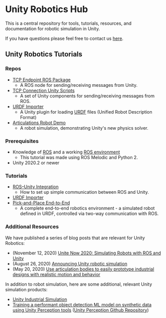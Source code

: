 # Unity Robotics Hub

This is a central repository for tools, tutorials, resources, and documentation for robotic simulation in Unity.

If you have questions please feel free to contact us [here](mailto:unity-robotics@unity3d.com).

## Unity Robotics Tutorials

### Repos
- [TCP Endpoint ROS Package](https://github.com/Unity-Technologies/ROS-TCP-Endpoint)
	- A ROS node for sending/receiving messages from Unity.
- [TCP Connection Unity Scripts](https://github.com/Unity-Technologies/ROS-TCP-Connector)
	- A set of Unity components for sending/receiving messages from ROS. 
- [URDF Importer](https://github.com/Unity-Technologies/URDF-Importer)
	- A Unity plugin for loading [URDF](http://wiki.ros.org/urdf) files (Unified Robot Description Format)
- [Articulations Robot Demo](https://github.com/Unity-Technologies/articulations-robot-demo)
	- A robot simulation, demonstrating Unity's new physics solver.

### Prerequisites
- Knowledge of [ROS](https://www.ros.org/) and a working [ROS environment](https://www.ros.org/install/)
	- This tutorial was made using ROS Melodic and Python 2.
- Unity 2020.2 or newer

### Tutorials
- [ROS–Unity Integration](tutorials/ros_unity_integration/README.md)
	- How to set up simple communication between ROS and Unity.
- [URDF Importer](tutorials/urdf_importer/urdf_tutorial.md)
- [Pick-and-Place End-to-End](tutorials/pick_and_place/README.md)
	- A complete end-to-end robotics environment - a simulated robot defined in URDF, controlled via two-way communication with ROS.

### Additional Resources
We have published a series of blog posts that are relevant for Unity Robotics:

- (November 12, 2020)
[Unite Now 2020: Simulating Robots with ROS and Unity](https://resources.unity.com/unitenow/onlinesessions/simulating-robots-with-ros-and-unity)
- (August 26, 2020)
[Announcing Unity robotic simulation](https://unity.com/solutions/automotive-transportation-manufacturing/robotics)
- (May 20, 2020)
[Use articulation bodies to easily prototype industrial designs with realistic motion and behavior](https://blogs.unity3d.com/2020/05/20/use-articulation-bodies-to-easily-prototype-industrial-designs-with-realistic-motion-and-behavior/)

In addition to robot simulation, here are some additional, relevant Unity simulation products:

- [Unity Industrial Simulation](https://unity.com/products/unity-simulation)
- [Training a performant object detection ML model on synthetic data using Unity Perception tools](https://blogs.unity3d.com/2020/09/17/training-a-performant-object-detection-ml-model-on-synthetic-data-using-unity-perception-tools/) ([Unity Perception Github Repository](https://github.com/Unity-Technologies/com.unity.perception))
